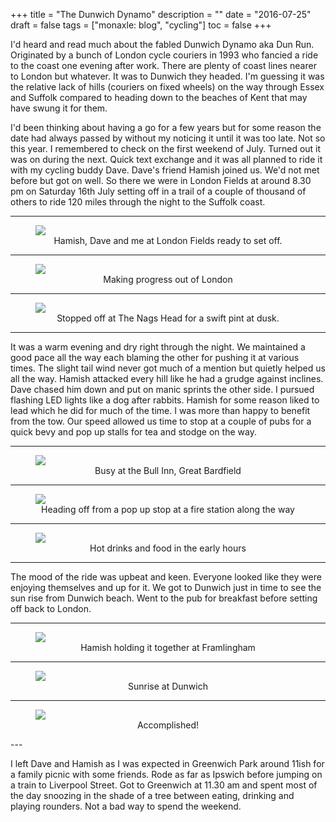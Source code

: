 +++
title = "The Dunwich Dynamo"
description = ""
date = "2016-07-25"
draft = false
tags = ["monaxle: blog", "cycling"]
toc = false
+++

I'd heard and read much about the fabled Dunwich Dynamo aka Dun Run. Originated by a bunch of London cycle couriers in 1993 who fancied a ride to the coast one evening after work. There are plenty of coast lines nearer to London but whatever. It was to Dunwich they headed. I'm guessing it was the relative lack of hills (couriers on fixed wheels) on the way through Essex and Suffolk compared to heading down to the beaches of Kent that may have swung it for them.

I'd been thinking about having a go for a few years but for some reason the date had always passed by without my noticing it until it was too late. Not so this year. I remembered to check on the first weekend of July. Turned out it was on during the next. Quick text exchange and it was all planned to ride it with my cycling buddy Dave. Dave's friend Hamish joined us. We'd not met before but got on well. So there we were in London Fields at around 8.30 pm on Saturday 16th July setting off in a trail of a couple of thousand of others to ride 120 miles through the night to the Suffolk coast.

---


<figure style="text-align: center">
  <img style="display:block;margin:auto" src="https://i.ibb.co/8gspRHCz/at-the-start.jpg">
  <figcaption>Hamish, Dave and me at London Fields ready to set off.</figcaption>
</figure>

---

<figure style="text-align: center">
  <img style="display:block;margin:auto" src="https://i.ibb.co/dwQN7ty2/on-the-move.jpg">
  <figcaption>Making progress out of London</figcaption>
</figure>

---

<figure style="text-align: center">
  <img style="display:block;margin:auto" src="https://i.ibb.co/Z1Krb08k/the-nags-head.jpg">
  <figcaption>Stopped off at The Nags Head for a swift pint at dusk.</figcaption>
</figure>

----

It was a warm evening and dry right through the night. We maintained a good pace all the way each blaming the other for pushing it at various times. The slight tail wind never got much of a mention but quietly helped us all the way. Hamish attacked every hill like he had a grudge against inclines. Dave chased him down and put on manic sprints the other side. I pursued flashing LED lights like a dog after rabbits. Hamish for some reason liked to lead which he did for much of the time. I was more than happy to benefit from the tow. Our speed allowed us time to stop at a couple of pubs for a quick bevy and pop up stalls for tea and stodge on the way.

---
<figure style="text-align: center">
  <img style="display:block;margin:auto" src="https://i.ibb.co/7xH6DLyV/the-bull-inn-great-bardfield.jpg">
  <figcaption>Busy at the Bull Inn, Great Bardfield</figcaption>
</figure>

---

<figure style="text-align: center">
  <img style="display:block;margin:auto" src="https://i.ibb.co/jZqhmyN6/fire-station.jpg">
  <figcaption>Heading off from a pop up stop at a fire station along the way </figcaption>
</figure>

---

<figure style="text-align: center">
  <img style="display:block;margin:auto" src="https://i.ibb.co/KcZgqpTJ/burger-bar.jpg">
  <figcaption>Hot drinks and food in the early hours</figcaption>
</figure>

----

The mood of the ride was upbeat and keen. Everyone looked like they were enjoying themselves and up for it. We got to Dunwich just in time to see the sun rise from Dunwich beach. Went to the pub for breakfast before setting off back to London.

---

<figure style="text-align: center">
  <img style="display:block;margin:auto" src="https://i.ibb.co/zW64dMjY/framlingham.jpg">
  <figcaption>Hamish holding it together at Framlingham</figcaption>
</figure>

---

<figure style="text-align: center">
  <img style="display:block;margin:auto" src="https://i.ibb.co/vvj7t82Q/dunwich-beach.jpg">
  <figcaption>Sunrise at Dunwich</figcaption>
</figure>

---

<figure style="text-align: center">
  <img style="display:block;margin:auto" src="https://i.ibb.co/5gw2rmGX/at-the-end.jpg">
  <figcaption>Accomplished!</figcaption>
</figure>
---

I left Dave and Hamish as I was expected in Greenwich Park around 11ish for a family picnic with some friends. Rode as far as Ipswich before jumping on a train to Liverpool Street. Got to Greenwich at 11.30 am and spent most of the day snoozing in the shade of a tree between eating, drinking and playing rounders. Not a bad way to spend the weekend.